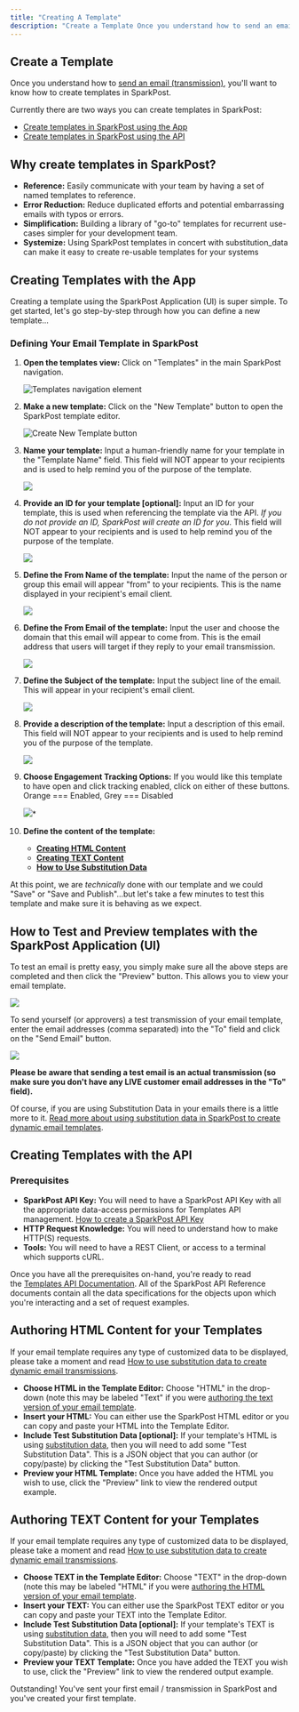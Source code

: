 ```yaml
---
title: "Creating A Template"
description: "Create a Template Once you understand how to send an email transmission you'll want to know how to create templates in Spark Post Currently there are two ways you can create templates in Spark Post Create templates in Spark Post using the App Create templates in Spark Post using the..."
---
```


## Create a Template

Once you understand how to [send an email (transmission)](https://support.sparkpost.com/customer/portal/articles/1929887-sending-your-first-email "Sending an email (transmission)"), you'll want to know how to create templates in SparkPost.

Currently there are two ways you can create templates in SparkPost:

* [Create templates in SparkPost using the App](https://support.sparkpost.com/customer/portal/articles/1929890-creating-a-template#create-templates-with-the-app "Create templates in SparkPost using the application")
* [Create templates in SparkPost using the API](https://support.sparkpost.com/customer/portal/articles/1929890-creating-a-template#create-templates-with-the-api "Create templates in SparkPost using the API")

## Why create templates in SparkPost?

* **Reference:** Easily communicate with your team by having a set of named templates to reference.
* **Error Reduction:** Reduce duplicated efforts and potential embarrassing emails with typos or errors.
* **Simplification:** Building a library of "go-to" templates for recurrent use-cases simpler for your development team.
* **Systemize:** Using SparkPost templates in concert with substitution_data can make it easy to create re-usable templates for your systems

## Creating Templates with the App

Creating a template using the SparkPost Application (UI) is super simple. To get started, let's go step-by-step through how you can define a new template...

### Defining Your Email Template in SparkPost

1. **Open the templates view:** Click on "Templates" in the main SparkPost navigation.

    ![Templates navigation element](media/creating-template/templates-navigation-element.png)

1. **Make a new template:** Click on the "New Template" button to open the SparkPost template editor.

    ![Create New Template button](media/creating-template/create-new-template-button.png)

1. **Name your template:** Input a human-friendly name for your template in the "Template Name" field. This field will NOT appear to your recipients and is used to help remind you of the purpose of the template.

    ![](media/creating-template/template-name-field-highlighted.jpg)

1. **Provide an ID for your template [optional]:** Input an ID for your template, this is used when referencing the template via the API. *If you do not provide an ID, SparkPost will create an ID for you*. This field will NOT appear to your recipients and is used to help remind you of the purpose of the template.

    ![](media/creating-template/template-id-field-highlighted.jpg)

1. **Define the From Name of the template:** Input the name of the person or group this email will appear "from" to your recipients. This is the name displayed in your recipient's email client.

    ![](media/creating-template/template-fromname-field-highlighted.jpg)

1. **Define the From Email of the template:** Input the user and choose the domain that this email will appear to come from. This is the email address that users will target if they reply to your email transmission.

    ![](media/creating-template/template-fromemail-field-highlighted.jpg)

1. **Define the Subject of the template:** Input the subject line of the email. This will appear in your recipient's email client.

    ![](media/creating-template/template-subject-field-highlighted.jpg)

1. **Provide a description of the template:** Input a description of this email. This field will NOT appear to your recipients and is used to help remind you of the purpose of the template.

    ![](media/creating-template/template-description-field-highlighted.jpg)

1. **Choose Engagement Tracking Options:** If you would like this template to have open and click tracking enabled, click on either of these buttons. Orange === Enabled, Grey === Disabled

    ![](media/creating-template/template-engagementtracking-field-highlighted.jpg)*

1. **Define the content of the template:**
    * **[Creating HTML Content](https://support.sparkpost.com/customer/portal/articles/1929890-creating-template#sparkpost-templates-html-content "Creating HTML content for SparkPost Email Templates")**
    * **[Creating TEXT Content](https://support.sparkpost.com/customer/portal/articles/1929890-creating-template#sparkpost-templates-text-content "Creating TEXT content for SparkPost Email Templates")**
    * **[How to Use Substitution Data](https://www.sparkpost.com/api#/reference/substitutions-reference "How to use Substitution Data to Create Dynamic Email Transmissions")**

At this point, we are *technically* done with our template and we could "Save" or "Save and Publish"...but let's take a few minutes to test this template and make sure it is behaving as we expect.

## How to Test and Preview templates with the SparkPost Application (UI)

To test an email is pretty easy, you simply make sure all the above steps are completed and then click the "Preview" button. This allows you to view your email template.

![](media/creating-template/template-editor-preview-link-highlighted_0.jpg)

To send yourself (or approvers) a test transmission of your email template, enter the email addresses (comma separated) into the "To" field and click on the "Send Email" button.

![](media/creating-template/test-send-interface-tofields-and-sendtestbutton-highlighted_0.jpg)

**Please be aware that sending a test email is an actual transmission (so make sure you don't have any LIVE customer email addresses in the "To" field).**

Of course, if you are using Substitution Data in your emails there is a little more to it. [Read more about using substitution data in SparkPost to create dynamic email templates](https://www.sparkpost.com/api#/reference/substitutions-reference).

## Creating Templates with the API

### Prerequisites

* **SparkPost API Key:** You will need to have a SparkPost API Key with all the appropriate data-access permissions for Templates API management. [How to create a SparkPost API Key](https://support.sparkpost.com/customer/portal/articles/1933377-create-api-keys "Read how to create a SparkPost API Key")
* **HTTP Request Knowledge:** You will need to understand how to make HTTP(S) requests.
* **Tools:** You will need to have a REST Client, or access to a terminal which supports cURL.

Once you have all the prerequisites on-hand, you're ready to read the [Templates API Documentation](https://www.sparkpost.com/api#/reference/templates "Templates API Documentation"). All of the SparkPost API Reference documents contain all the data specifications for the objects upon which you're interacting and a set of request examples.

## Authoring HTML Content for your Templates

If your email template requires any type of customized data to be displayed, please take a moment and read [How to use substitution data to create dynamic email transmissions](https://developers.sparkpost.com/api/substitutions-reference.html "How to use Substitution Data to Create Dynamic Email Transmissions").

* **Choose HTML in the Template Editor:** Choose "HTML" in the drop-down (note this may be labeled "Text" if you were [authoring the text version of your email template](https://support.sparkpost.com/customer/portal/articles/1929890-creating-a-template#sparkpost-templates-text-content "Authoring TEXT Content in Email Templates").
* **Insert your HTML:** You can either use the SparkPost HTML editor or you can copy and paste your HTML into the Template Editor.
* **Include Test Substitution Data [optional]:** If your template's HTML is using [substitution data](https://www.sparkpost.com/api#/reference/substitutions-reference "Substitution Data Reference"), then you will need to add some "Test Substitution Data". This is a JSON object that you can author (or copy/paste) by clicking the "Test Substitution Data" button.
* **Preview your HTML Template:** Once you have added the HTML you wish to use, click the "Preview" link to view the rendered output example.

## Authoring TEXT Content for your Templates

If your email template requires any type of customized data to be displayed, please take a moment and read [How to use substitution data to create dynamic email transmissions](https://www.sparkpost.com/api#/reference/substitutions-reference "How to use Substitution Data to Create Dynamic Email Transmissions").

* **Choose TEXT in the Template Editor:** Choose "TEXT" in the drop-down (note this may be labeled "HTML" if you were [authoring the HTML version of your email template](https://support.sparkpost.com/customer/portal/articles/1929890-creating-a-template#sparkpost-templates-html-content "Authoring HTML Content in Email Templates").
* **Insert your TEXT:** You can either use the SparkPost TEXT editor or you can copy and paste your TEXT into the Template Editor.
* **Include Test Substitution Data [optional]:** If your template's TEXT is using [substitution data](https://www.sparkpost.com/api#/reference/substitutions-reference "Substitution Data Reference"), then you will need to add some "Test Substitution Data". This is a JSON object that you can author (or copy/paste) by clicking the "Test Substitution Data" button.
* **Preview your TEXT Template:** Once you have added the TEXT you wish to use, click the "Preview" link to view the rendered output example.

Outstanding! You've sent your first email / transmission in SparkPost and you've created your first template.
